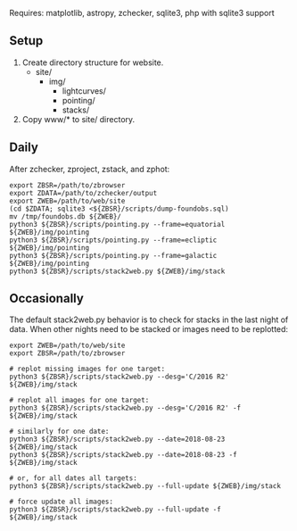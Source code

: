 Requires: matplotlib, astropy, zchecker, sqlite3, php with sqlite3 support

Setup
-----

1. Create directory structure for website.
   * site/
     * img/
       * lightcurves/
       * pointing/
       * stacks/
2. Copy www/* to site/ directory.

Daily
-----

After zchecker, zproject, zstack, and zphot:
```
export ZBSR=/path/to/zbrowser
export ZDATA=/path/to/zchecker/output
export ZWEB=/path/to/web/site
(cd $ZDATA; sqlite3 <${ZBSR}/scripts/dump-foundobs.sql)
mv /tmp/foundobs.db ${ZWEB}/
python3 ${ZBSR}/scripts/pointing.py --frame=equatorial ${ZWEB}/img/pointing
python3 ${ZBSR}/scripts/pointing.py --frame=ecliptic ${ZWEB}/img/pointing
python3 ${ZBSR}/scripts/pointing.py --frame=galactic ${ZWEB}/img/pointing
python3 ${ZBSR}/scripts/stack2web.py ${ZWEB}/img/stack
```

Occasionally
------------

The default stack2web.py behavior is to check for stacks in the last
night of data.  When other nights need to be stacked or images need to
be replotted:

```
export ZWEB=/path/to/web/site
export ZBSR=/path/to/zbrowser

# replot missing images for one target:
python3 ${ZBSR}/scripts/stack2web.py --desg='C/2016 R2' ${ZWEB}/img/stack

# replot all images for one target:
python3 ${ZBSR}/scripts/stack2web.py --desg='C/2016 R2' -f ${ZWEB}/img/stack

# similarly for one date:
python3 ${ZBSR}/scripts/stack2web.py --date=2018-08-23 ${ZWEB}/img/stack
python3 ${ZBSR}/scripts/stack2web.py --date=2018-08-23 -f ${ZWEB}/img/stack

# or, for all dates all targets:
python3 ${ZBSR}/scripts/stack2web.py --full-update ${ZWEB}/img/stack

# force update all images:
python3 ${ZBSR}/scripts/stack2web.py --full-update -f ${ZWEB}/img/stack
```
